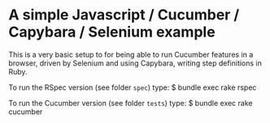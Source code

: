A simple Javascript / Cucumber / Capybara / Selenium example
============================================================

This is a very basic setup to for being able to run Cucumber features in a browser, driven by Selenium and using Capybara, writing step definitions in Ruby.

To run the RSpec version (see folder `spec`) type:
    $ bundle exec rake rspec

To run the Cucumber version (see folder `tests`) type:
    $ bundle exec rake cucumber
